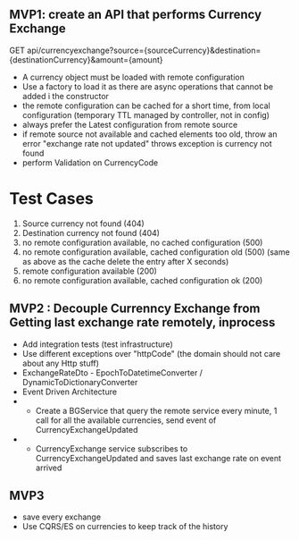 ## MVP1: create an API that performs Currency Exchange

GET api/currencyexchange?source={sourceCurrency}&destination={destinationCurrency}&amount={amount}

* A currency object must be loaded with remote configuration
*  Use a factory to load it as there are async operations that cannot be added i the constructor
*  the remote configuration can be cached for a short time, from local configuration (temporary TTL managed by controller, not in config)
*  always prefer the Latest configuration from remote source
*  if remote source not available and cached elements too old, throw an error "exchange rate not updated" throws exception is currency not found
*  perform Validation on CurrencyCode

# Test Cases
1. Source currency not found (404)
2. Destination currency not found (404)
3. no remote configuration available, no cached configuration (500)
4. no remote configuration available, cached configuration old (500) (same as above as the cache delete the entry after X seconds)
5. remote configuration available (200)
5. no remote configuration available, cached configuration ok (200)


## MVP2 : Decouple Currenncy Exchange from Getting last exchange rate remotely, inprocess
*  Add integration tests (test infrastructure)
*  Use different exceptions over "httpCode" (the domain should not care about any Http stuff)
*  ExchangeRateDto - EpochToDatetimeConverter / DynamicToDictionaryConverter
*  Event Driven Architecture 
*  *  Create a BGService that query the remote service every minute, 1 call for all the available currencies, send event of CurrencyExchangeUpdated
*  *  CurrencyExchange service subscribes to CurrencyExchangeUpdated and saves last exchange rate on event arrived


## MVP3
*  save every exchange 
*  Use CQRS/ES on currencies to keep track of the history 

